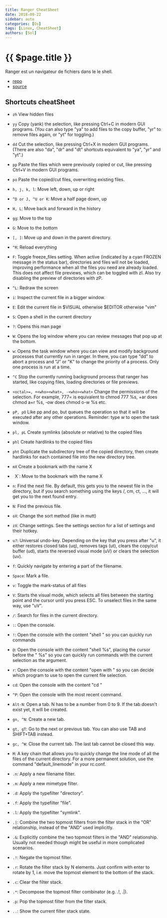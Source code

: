 ```yaml
---
title: Ranger CheatSheet
date: 2018-09-22
sidebar: auto
categories: [Os]
tags: [Linux, CheatSheet]
authors: [Sol]
---
```


# {{ $page.title }}
<BlogPostMeta/>

Ranger est un navigateur de fichiers dans le le shell.
* [repo](https://ranger.github.io/)
* [source](https://ranger.github.io/ranger.1.html)

## Shortcuts cheatSheet

* `zh` View hidden files
* `yy` Copy (yank) the selection, like pressing Ctrl+C in modern GUI programs. (You can also type "ya" to add files to the copy buffer, "yr" to remove files again, or "yt" for toggling.)
* `dd` Cut the selection, like pressing Ctrl+X in modern GUI programs. (There are also "da", "dr" and "dt" shortcuts equivalent to "ya", "yr" and "yt".)
* `pp` Paste the files which were previously copied or cut, like pressing Ctrl+V in modern GUI programs.
* `po` Paste the copied/cut files, overwriting existing files.

* `h, j, k, l`: Move left, down, up or right
* `^D or J, ^U or K`: Move a half page down, up
* `H, L`: Move back and forward in the history
* `gg`: Move to the top
* `G`: Move to the bottom
* `[, ]`: Move up and down in the parent directory.
* `^R`: Reload everything
* `F`: Toggle freeze_files setting. When active (indicated by a cyan FROZEN message in the status bar), directories and files will not be loaded, improving performance when all the files you need are already loaded. This does not affect file previews, which can be toggled with zI. Also try disabling the preview of directories with zP.
* `^L`: Redraw the screen
* `i`: Inspect the current file in a bigger window.
* `E`: Edit the current file in $VISUAL otherwise $EDITOR otherwise "vim"
* `S`: Open a shell in the current directory
* `?`: Opens this man page
* `W`: Opens the log window where you can review messages that pop up at the bottom.
* `w`: Opens the task window where you can view and modify background processes that currently run in ranger. In there, you can type "dd" to abort a process and "J" or "K" to change the priority of a process. Only one process is run at a time.
* `^C` Stop the currently running background process that ranger has started, like copying files, loading directories or file previews.
* `<octal>=, +<who><what>, -<who><what>` Change the permissions of the selection. For example, 777= is equivalent to chmod 777 %s, +ar does chmod a+r %s, -ow does chmod o-w %s etc.

* `pP, pO` Like pp and po, but queues the operation so that it will be executed after any other operations. Reminder: type w to open the task window.
* `pl, pL` Create symlinks (absolute or relative) to the copied files
* `phl` Create hardlinks to the copied files
* `pht` Duplicate the subdirectory tree of the copied directory, then create hardlinks for each contained file into the new directory tree.
* `mX` Create a bookmark with the name X

* ` `X`: Move to the bookmark with the name X
* `n`: Find the next file. By default, this gets you to the newest file in the directory, but if you search something using the keys /, cm, ct, ..., it will get you to the next found entry.
* `N`: Find the previous file.
* `oX`: Change the sort method (like in mutt)
* `zX`: Change settings. See the settings section for a list of settings and their hotkey.
* `u?`: Universal undo-key. Depending on the key that you press after "u", it either restores closed tabs (uq), removes tags (ut), clears the copy/cut buffer (ud), starts the reversed visual mode (uV) or clears the selection (uv).
* `f`: Quickly navigate by entering a part of the filename.
* `Space`: Mark a file.
* `v`: Toggle the mark-status of all files
* `V`: Starts the visual mode, which selects all files between the starting point and the cursor until you press ESC. To unselect files in the same way, use "uV".
* `/`: Search for files in the current directory.
* `:`: Open the console.
* `!`: Open the console with the content "shell " so you can quickly run commands
* `@`: Open the console with the content "shell %s", placing the cursor before the " %s" so you can quickly run commands with the current selection as the argument.
* `r`: Open the console with the content "open with " so you can decide which program to use to open the current file selection.
* `cd`: Open the console with the content "cd "
* `^P`: Open the console with the most recent command.
* `Alt-N`: Open a tab. N has to be a number from 0 to 9. If the tab doesn't exist yet, it will be created.
* `gn, ^N`: Create a new tab.
* `gt, gT`: Go to the next or previous tab. You can also use TAB and SHIFT+TAB instead.
* `gc, ^W`: Close the current tab. The last tab cannot be closed this way.
* `M`: A key chain that allows you to quickly change the line mode of all the files of the current directory. For a more permanent solution, use the command "default_linemode" in your rc.conf.
* `.n`: Apply a new filename filter.
* `.m`: Apply a new mimetype filter.
* `.d`: Apply the typefilter "directory".
* `.f`: Apply the typefilter "file".
* `.l`: Apply the typefilter "symlink".
* `.|`: Combine the two topmost filters from the filter stack in the "OR" relationship, instead of the "AND" used implicitly.
* `.&`: Explicitly combine the two topmost filters in the "AND" relationship. Usually not needed though might be useful in more complicated scenarios.
* `.!`: Negate the topmost filter.
* `.r`: Rotate the filter stack by N elements. Just confirm with enter to rotate by 1, i.e. move the topmost element to the bottom of the stack.
* `.c`: Clear the filter stack.
* `.*`: Decompose the topmost filter combinator (e.g. .!, .|).
* `.p`: Pop the topmost filter from the filter stack.
* `..`: Show the current filter stack state.

